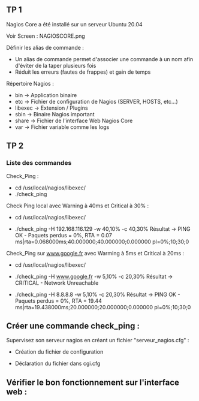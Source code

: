 ## TP 1

Nagios Core a été installé sur un serveur Ubuntu 20.04

Voir Screen : NAGIOSCORE.png

Définir les alias de commande :
- Un alias de commande permet d'associer une commande à un nom afin d'éviter de la taper plusieurs fois
- Réduit les erreurs (fautes de frappes) et gain de temps


Répertoire Nagios :
- bin -> Application binaire
- etc -> Fichier de configuration de Nagios (SERVER, HOSTS, etc...)
- libexec -> Extension / Plugins
- sbin -> Binaire Nagios important
- share -> Fichier de l'interface Web Nagios Core
- var -> Fichier variable comme les logs

## TP 2

### Liste des commandes

Check_Ping :
- cd /usr/local/nagios/libexec/
- ./check_ping


Check Ping local avec Warning à 40ms et Critical à 30% :
- cd /usr/local/nagios/libexec/

- ./check_ping -H 192.168.116.129 -w 40,10% -c 40,30%
Résultat -> PING OK -  Paquets perdus = 0%, RTA = 0.07 ms|rta=0.068000ms;40.000000;40.000000;0.000000 pl=0%;10;30;0

Check_Ping sur www.google.fr avec Warming à 5ms et Critical à 20ms :
- cd /usr/local/nagios/libexec/

- ./check_ping -H www.google.fr -w 5,10% -c 20,30%
Résultat -> CRITICAL - Network Unreachable

- ./check_ping -H 8.8.8.8 -w 5,10% -c 20,30%
Résultat -> PING OK -  Paquets perdus = 0%, RTA = 19.44 ms|rta=19.438000ms;20.000000;20.000000;0.000000 pl=0%;10;30;0


Créer une commande check_ping :
- 

Supervisez son serveur nagios en créant un fichier "serveur_nagios.cfg" :
- Création du fichier de configuration

- Déclaration du fichier dans cgi.cfg

Vérifier le bon fonctionnement sur l'interface web :
- 

